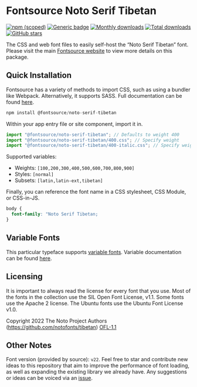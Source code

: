# Fontsource Noto Serif Tibetan

[![npm (scoped)](https://img.shields.io/npm/v/@fontsource/noto-serif-tibetan?color=brightgreen)](https://www.npmjs.com/package/@fontsource/noto-serif-tibetan) [![Generic badge](https://img.shields.io/badge/fontsource-passing-brightgreen)](https://github.com/fontsource/fontsource) [![Monthly downloads](https://badgen.net/npm/dm/@fontsource/noto-serif-tibetan)](https://github.com/fontsource/fontsource) [![Total downloads](https://badgen.net/npm/dt/@fontsource/noto-serif-tibetan)](https://github.com/fontsource/fontsource) [![GitHub stars](https://img.shields.io/github/stars/fontsource/fontsource.svg?style=social&label=Star)](https://github.com/fontsource/fontsource/stargazers)

The CSS and web font files to easily self-host the “Noto Serif Tibetan” font. Please visit the main [Fontsource website](https://fontsource.org/fonts/noto-serif-tibetan) to view more details on this package.

## Quick Installation

Fontsource has a variety of methods to import CSS, such as using a bundler like Webpack. Alternatively, it supports SASS. Full documentation can be found [here](https://beta.fontsource.org/docs/getting-started/introduction).

```javascript
npm install @fontsource/noto-serif-tibetan
```

Within your app entry file or site component, import it in.

```javascript
import "@fontsource/noto-serif-tibetan"; // Defaults to weight 400
import "@fontsource/noto-serif-tibetan/400.css"; // Specify weight
import "@fontsource/noto-serif-tibetan/400-italic.css"; // Specify weight and style

```

Supported variables:
- Weights: `[100,200,300,400,500,600,700,800,900]`
- Styles: `[normal]`
- Subsets: `[latin,latin-ext,tibetan]`

Finally, you can reference the font name in a CSS stylesheet, CSS Module, or CSS-in-JS.

```css
body {
  font-family: "Noto Serif Tibetan;
}
```

## Variable Fonts

This particular typeface supports [variable fonts](https://developer.mozilla.org/en-US/docs/Web/CSS/CSS_Fonts/Variable_Fonts_Guide).
Variable documentation can be found [here](https://fontsource.org/docs/variable-fonts).

## Licensing
It is important to always read the license for every font that you use.
Most of the fonts in the collection use the SIL Open Font License, v1.1. Some fonts use the Apache 2 license. The Ubuntu fonts use the Ubuntu Font License v1.0.

Copyright 2022 The Noto Project Authors (https://github.com/notofonts/tibetan)
[OFL-1.1](http://scripts.sil.org/OFL)

## Other Notes
Font version (provided by source): `v22`.
Feel free to star and contribute new ideas to this repository that aim to improve the performance of font loading, as well as expanding the existing library we already have. Any suggestions or ideas can be voiced via an [issue](https://github.com/fontsource/fontsource/issues).